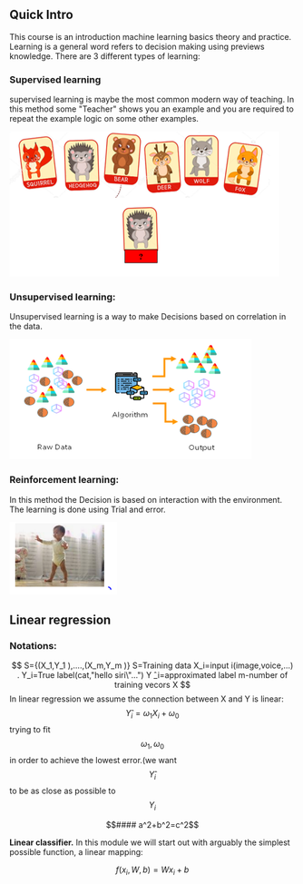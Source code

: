 ## Quick Intro

This course is an introduction machine learning basics theory and practice. Learning is a general word refers to decision making using previews knowledge. There are 3 different types of learning:

### Supervised learning
supervised learning is maybe the most common modern way of teaching. In this method some "Teacher" shows you an example
and you are required to repeat the example logic on some other examples.


<img src="./Lesson_0/image1.PNG" />

### Unsupervised learning:

Unsupervised learning is a way to make Decisions based on correlation in the data.

<img src="./Lesson_0/Image2.PNG" >


### Reinforcement learning:

In this method the Decision is based on interaction with the environment. The learning is done using Trial and error. 

<img src="./Lesson_0/Image3.PNG" >
 


## Linear regression 

### Notations:
$$
S={(X_1,Y_1 ),….,(X_m,Y_m )}
S=Training data 
X_i=input i(image,voice,…)   .  Y_i=True label(cat,"hello siri\"...")
Y ̂_i=approximated label
m-number of training vecors X
$$
In linear regression we assume the connection between X and Y is linear:
$$ Y ̂_i=ω_1 X_i+ω_0 $$ trying to fit $$ ω_1,ω_0 $$ in order to achieve the lowest error.(we want
$$ Y ̂_i  $$ to be as close as possible to $$ Y_i $$

```math
#### a^2+b^2=c^2
```

**Linear classifier.** In this module we will start out with arguably the simplest possible function, a linear mapping:

$$
f(x_i, W, b) =  W x_i + b
$$



